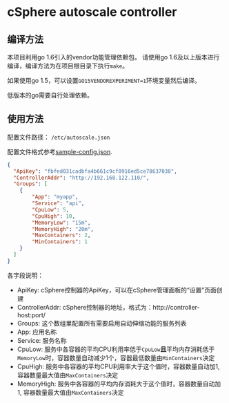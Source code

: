 # cSphere autoscale controller

## 编译方法
本项目利用go 1.6引入的vendor功能管理依赖包。
请使用go 1.6及以上版本进行编译，编译方法为在项目根目录下执行`make`。

如果使用go 1.5，可以设置`GO15VENDOREXPERIMENT=1`环境变量然后编译。

低版本的go需要自行处理依赖。

## 使用方法
配置文件路径： `/etc/autoscale.json`

配置文件格式参考[sample-config.json](sample-config.json).

```json
{
  "ApiKey": "fbfed031cadbfa4b661c9cf0916ed5ce78637038",
  "ControllerAddr": "http://192.168.122.110/",
  "Groups": [
    {
    	"App": "myapp",
    	"Service": "api",
    	"CpuLow": 5,
    	"CpuHigh": 10,
    	"MemoryLow": "15m",
    	"MemoryHigh": "20m",
    	"MaxContainers": 2,
    	"MinContainers": 1
    }
  ]
}
```

各字段说明：

- ApiKey: cSphere控制器的ApiKey，可以在cSphere管理面板的“设置”页面创建
- ControllerAddr: cSphere控制器的地址，格式为：http://controller-host:port/
- Groups: 这个数组里配置所有需要启用自动伸缩功能的服务列表
- App: 应用名称
- Service: 服务名称
- CpuLow: 服务中各容器的平均CPU利用率低于`CpuLow`**且**平均内存消耗低于`MemoryLow`时，容器数量自动减少1个，容器最低数量由`MinContainers`决定
- CpuHigh: 服务中各容器的平均CPU利用率大于这个值时，容器数量自动加1, 容器数量最大值由`MaxContainers`决定
- MemoryHigh: 服务中各容器的平均内存消耗大于这个值时，容器数量自动加1, 容器数量最大值由`MaxContainers`决定


